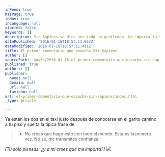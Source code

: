 ```yaml
---
inFeed: true
hasPage: true
inNav: true
inLanguage: null
starred: false
keywords: []
description: Sir Sapiens se dice ser todo un gentleman. No importa la situación se comportará.
datePublished: '2016-01-16T18:57:11.663Z'
dateModified: '2016-01-16T18:57:11.411Z'
title: El primer comentario que escucha Sir Sapiens
author: []
sourcePath: _posts/2016-01-16-el-primer-comentario-que-escucha-sir-sapiens.md
published: true
authors: []
publisher:
  name: null
  domain: null
  url: null
  favicon: null
url: el-primer-comentario-que-escucha-sir-sapiens/index.html
_type: Article

---
```

Ya están los dos en el taxi justo después de conocerse en el garito camino a tu piso y suelta la típica frase de: 
> 
> - No creas que hago esto con todo el mundo. Esta es la primera vez. No sé, me transmites confianza.

_\[Tú sólo piensas: ¿y a mí crees que me importa?\]_
![](https://s3-us-west-2.amazonaws.com/the-grid-img/p/ceb65c291b18f98bfe5accd1de5574e3fd0f4507.jpg)